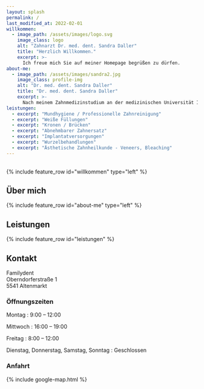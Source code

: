 ```yaml
---
layout: splash
permalink: /
last_modified_at: 2022-02-01
willkommen:
  - image_path: /assets/images/logo.svg
    image_class: logo
    alt: "Zahnarzt Dr. med. dent. Sandra Daller"
    title: "Herzlich Willkommen."
    excerpt: >-
      Ich freue mich Sie auf meiner Homepage begrüßen zu dürfen.
about-me:
  - image_path: /assets/images/sandra2.jpg
    image_class: profile-img
    alt: "Dr. med. dent. Sandra Daller"
    title: "Dr. med. dent. Sandra Daller"
    excerpt: >-
      Nach meinem Zahnmedizinstudium an der medizinischen Universität Innsbruck habe ich von 2010 bis 2021 als selbstständige Zahnärtzin in Telfs / Tirol gearbeitet. Seit 2021 bin ich in meiner ursprünglichen Heimat Altenmarkt als Wahlzahnärztin in der Ordination von Dr. Claudia Tranninger tätig.
leistungen:
  - excerpt: "Mundhygiene / Professionelle Zahnreinigung"
  - excerpt: "Weiße Füllungen"
  - excerpt: "Kronen / Brücken"
  - excerpt: "Abnehmbarer Zahnersatz"
  - excerpt: "Implantatversorgungen"
  - excerpt: "Wurzelbehandlungen"
  - excerpt: "Ästhetische Zahnheilkunde - Veneers, Bleaching"
---
```

<br/>
{% include feature_row id="willkommen" type="left" %}

## Über mich
{% include feature_row id="about-me" type="left" %}

## Leistungen
{% include feature_row id="leistungen" %}

## Kontakt
Familydent<br />
Oberndorferstra&szlig;e 1<br />
5541 Altenmarkt

### Öffnungszeiten

Montag
:   9:00 – 12:00

Mittwoch
:   16:00 – 19:00

Freitag
:   8:00 – 12:00

Dienstag, Donnerstag, Samstag, Sonntag
:   Geschlossen


### Anfahrt

{% include google-map.html %}